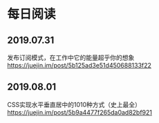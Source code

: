 # 每日阅读


## 2019.07.31 
发布订阅模式，在工作中它的能量超乎你的想象  https://juejin.im/post/5b125ad3e51d450688133f22
## 2019.08.01 
CSS实现水平垂直居中的1010种方式（史上最全） https://juejin.im/post/5b9a4477f265da0ad82bf921 
